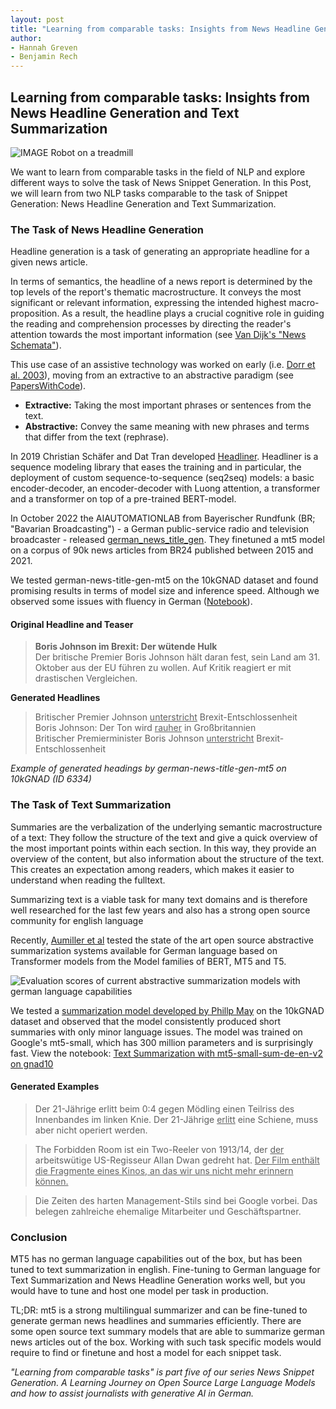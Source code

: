 ```yaml
---
layout: post
title: "Learning from comparable tasks: Insights from News Headline Generation and Text Summarization"
author:
- Hannah Greven
- Benjamin Rech 
---
```


## Learning from comparable tasks: Insights from News Headline Generation and Text Summarization

![IMAGE Robot on a treadmill](https://user-images.githubusercontent.com/36483428/226585357-12739d7c-8585-48fa-99e4-4f666468b14c.jpg)

We want to learn from comparable tasks in the field of NLP and explore different ways to solve the task of News Snippet Generation. In this Post, we will learn from two NLP tasks comparable to the task of Snippet Generation: News Headline Generation and Text Summarization.

### The Task of News Headline Generation

Headline generation is a task of generating an appropriate headline for a given news article.

In terms of semantics, the headline of a news report is determined by the top levels of the report's thematic macrostructure. It conveys the most significant or relevant information, expressing the intended highest macro-proposition. As a result, the headline plays a crucial cognitive role in guiding the reading and comprehension processes by directing the reader's attention towards the most important information (see [Van Dijk's "News Schemata"](https://discourses.org/wp-content/uploads/2022/07/Teun-A.-van-Dijk-1985-Structures-of-news-in-the-press.pdf)).

This use case of an assistive technology was worked on early (i.e. [Dorr et al. 2003](https://doi.org/10.3115/1119467.1119468)), moving from an extractive to an abstractive paradigm (see [PapersWithCode](https://paperswithcode.com/task/headline-generation/latest)).

- **Extractive:** Taking the most important phrases or sentences from the text.
- **Abstractive:** Convey the same meaning with new phrases and terms that differ from the text (rephrase).

In 2019 Christian Schäfer and Dat Tran developed [Headliner](https://github.com/as-ideas/headliner). Headliner is a sequence modeling library that eases the training and in particular, the deployment of custom sequence-to-sequence (seq2seq) models: a basic encoder-decoder, an encoder-decoder with Luong attention, a transformer and a transformer on top of a pre-trained BERT-model.

In October 2022 the AIAUTOMATIONLAB from Bayerischer Rundfunk (BR; "Bavarian Broadcasting") - a German public-service radio and television broadcaster - released [german_news_title_gen](https://huggingface.co/aiautomationlab/german-news-title-gen-mt5). They finetuned a mt5 model on a corpus of 90k news articles from BR24 published between 2015 and 2021.

We tested german-news-title-gen-mt5 on the 10kGNAD dataset and found promising results in terms of model size and inference speed. Although we observed some issues with fluency in German ([Notebook](https://github.com/snipaid-nlg/models/blob/main/news-headline-generation/news-headline-generation-with-german-news-title-gen-mt5.ipynb)).

#### Original Headline and Teaser

> **Boris Johnson im Brexit: Der wütende Hulk**  
> Der britische Premier Boris Johnson hält daran fest, sein Land am 31. Oktober aus der EU führen zu wollen. Auf Kritik reagiert er mit drastischen Vergleichen.

**Generated Headlines**  
> Britischer Premier Johnson <ins>unterstricht</ins> Brexit-Entschlossenheit  
> Boris Johnson: Der Ton wird <ins>rauher</ins> in Großbritannien  
> Britischer Premierminister Boris Johnson <ins>unterstricht</ins> Brexit-Entschlossenheit

*Example of generated headings by german-news-title-gen-mt5 on 10kGNAD (ID 6334)*

### The Task of Text Summarization

Summaries are the verbalization of the underlying semantic macrostructure of a text: They follow the structure of the text and give a quick overview of the most important points within each section. In this way, they provide an overview of the content, but also information about the structure of the text. This creates an expectation among readers, which makes it easier to understand when reading the fulltext. 

Summarizing text is a viable task for many text domains and is therefore well researched for the last few years and also has a strong open source community for english language

Recently, [Aumiller et al](https://arxiv.org/abs/2301.07095) tested the state of the art open source abstractive summarization systems available for German language based on Transformer models from the Model families of BERT, MT5 and T5.

![Evaluation scores of current abstractive summarization models with german language capabilities](https://user-images.githubusercontent.com/36483428/226586921-ec355888-6d54-471b-97fe-69c6ef11b7e5.png)


We tested a [summarization model developed by Phillp May](https://huggingface.co/T-Systems-onsite/mt5-small-sum-de-en-v2) on the 10kGNAD dataset and observed that the model consistently produced short summaries with only minor language issues. The model was trained on Google's mt5-small, which has 300 million parameters and is surprisingly fast. View the notebook: [Text Summarization with mt5-small-sum-de-en-v2 on gnad10](https://github.com/snipaid-nlg/models/blob/main/text-summarization/news-summarization-with-mt5-small-sum-de-en-v2-on-gnad10.ipynb)

#### Generated Examples
> Der 21-Jährige erlitt beim 0:4 gegen Mödling einen Teilriss des Innenbandes im linken Knie. Der 21-Jährige <ins>erlitt</ins> eine Schiene, muss aber nicht operiert werden.  

> The Forbidden Room ist ein Two-Reeler von 1913/14, der <ins>der</ins> arbeitswütige US-Regisseur Allan Dwan gedreht hat. <ins>Der Film enthält die Fragmente eines Kinos, an das wir uns nicht mehr erinnern können.</ins>  

> Die Zeiten des harten Management-Stils sind bei Google vorbei. Das belegen zahlreiche ehemalige Mitarbeiter und Geschäftspartner.

### Conclusion

MT5 has no german language capabilities out of the box, but has been tuned to text summarization in english. Fine-tuning to German language for Text Summarization and News Headline Generation works well, but you would have to tune and host one model per task in production.

TL;DR: mt5 is a strong multilingual summarizer and can be fine-tuned to generate german news headlines and summaries efficiently. There are some open source text summary models that are able to summarize german news articles out of the box. Working with such task specific models would require to find or finetune and host a model for each snippet task.

*"Learning from comparable tasks" is part five of our series News Snippet Generation. A Learning Journey on Open Source Large Language Models and how to assist journalists with generative AI in German.*
